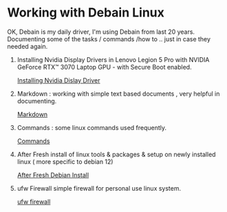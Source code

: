 # Working with Debain Linux

OK, Debain is my daily driver, I'm using Debain from last 20 years. Documenting some of the tasks / commands /how to .. just in case they needed again.


1. Installing Nvidia Display Drivers in  Lenovo Legion 5 Pro with NVIDIA GeForce RTX™ 3070 Laptop GPU - with Secure Boot enabled.

    [Installing Nvidia Dislay Driver](./nvidia/README.md)

2. Markdown : working with simple text based documents , very helpful in documenting.  

    [Markdown](./markdown/markdown.md)

3. Commands : some linux commands used frequently.

    [Commands](./commands/README.md)

4. After Fresh install of linux
    tools & packages & setup on newly installed linux ( more specific to debian 12)

    [After Fresh Debian  Install ](./fresh-install/README.md)

5. ufw Firewall
    simple firewall for personal use linux system.

    [ufw firewall ](./ufw/README.md)
    